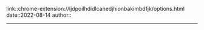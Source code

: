 link::chrome-extension://ljdpoilhdidlcanedjhionbakimbdfjk/options.html
date::2022-08-14
author::

----